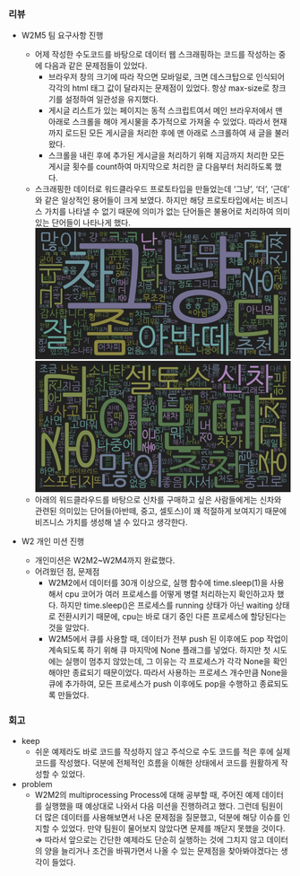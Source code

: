### 리뷰

- W2M5 팀 요구사항 진행
    - 어제 작성한 수도코드를 바탕으로 데이터 웹 스크래핑하는 코드를 작성하는 중에 다음과 같은 문제점들이 있었다.
        - 브라우저 창의 크기에 따라 작으면 모바일로, 크면 데스크탑으로 인식되어 각각의 html 태그 값이 달라지는 문제점이 있었다. 항상 max-size로 창크기를 설정하여 일관성을 유지했다.
        - 게시글 리스트가 있는 페이지는 동적 스크립트여서 메인 브라우저에서 맨 아래로 스크롤을 해야 게시물을 추가적으로 가져올 수 있었다. 따라서 현재까지 로드된 모든 게시글을 처리한 후에 맨 아래로 스크롤하여 새 글을 불러왔다.
        - 스크롤을 내린 후에 추가된 게시글을 처리하기 위해 지금까지 처리한 모든 게시글 횟수를 count하여 마지막으로 처리한 글 다음부터 처리하도록 했다.
    - 스크래핑한 데이터로 워드클라우드 프로토타입을 만들었는데 ‘그냥’, ‘더’, ‘근데’ 와 같은 일상적인 용어들이 크게 보였다. 하지만 해당 프로토타입에서는 비즈니스 가치를 나타낼 수 없기 때문에 의미가 없는 단어들은 불용어로 처리하여 의미 있는 단어들이 나타나게 했다.
      ![image.png](250715_wc1.png)
      ![image.png](250715_wc2.png)
    - 아래의 워드클라우드를 바탕으로 신차를 구매하고 싶은 사람들에게는 신차와 관련된 의미있는 단어들(아반떼, 중고, 셀토스)이 꽤 적절하게 보여지기 때문에 비즈니스 가치를 생성해 낼 수 있다고 생각한다.
      
- W2 개인 미션 진행
    - 개인미션은 W2M2~W2M4까지 완료했다.
    - 어려웠던 점, 문제점
        - W2M2에서 데이터를 30개 이상으로, 실행 함수에 time.sleep(1)을 사용해서 cpu 코어가 여러 프로세스를 어떻게 병렬 처리하는지 확인하고자 했다. 하지만 time.sleep()은 프로세스를 running 상태가 아닌 waiting 상태로 전환시키기 때문에, cpu는 바로 대기 중인 다른 프로세스에 할당된다는 것을 알았다.
        - W2M5에서 큐를 사용할 때, 데이터가 전부 push 된 이후에도 pop 작업이 계속되도록 하기 위해 큐 마지막에 None 플래그를 넣었다. 하지만 첫 시도에는 실행이 멈추지 않았는데, 그 이유는 각 프로세스가 각각 None을 확인해야만 종료되기 때문이었다. 따라서 사용하는 프로세스 개수만큼 None을 큐에 추가하여, 모든 프로세스가 push 이후에도 pop을 수행하고 종료되도록 만들었다.

### 회고

- keep
    - 쉬운 예제라도 바로 코드를 작성하지 않고 주석으로 수도 코드를 적은 후에 실제 코드를 작성했다. 덕분에 전체적인 흐름을 이해한 상태에서 코드를 원활하게 작성할 수 있었다.
- problem
    - W2M2의 multiprocessing Process에 대해 공부할 때, 주어진 예제 데이터를 실행했을 때 예상대로 나와서 다음 미션을 진행하려고 했다. 그런데 팀원이 더 많은 데이터를 사용해보면서 나온 문제점을 질문했고, 덕분에 해당 이슈를 인지할 수 있었다. 만약 팀원이 물어보지 않았다면 문제를 깨닫지 못했을 것이다. ⇒ 따라서 앞으로는 간단한 예제라도 단순히 실행하는 것에 그치지 않고 데이터의 양을 늘리거나 조건을 바꿔가면서 나올 수 있는 문제점을 찾아봐야겠다는 생각이 들었다.
